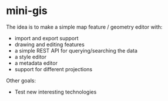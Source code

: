 # mini-gis

The idea is to make a simple map feature / geometry editor with:
 * import and export support
 * drawing and editing features
 * a simple REST API for querying/searching the data
 * a style editor
 * a metadata editor
 * support for different projections

Other goals:
 * Test new interesting technologies

